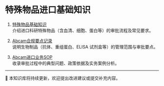 # 特殊物品进口基础知识

1. [特殊物品基础知识](./特殊物品基础知识.md)  
   介绍进口科研特殊物品（含血清、细胞、蛋白等）的审批流程及常见要求。

2. [Abcam合规要点记录](./Abcam合规要点记录.md)  
   说明生物制品（抗体、重组蛋白、ELISA 试剂盒等）的管理范围与审批要点。

3. [Abcam进口业务SOP](./Abcam_SOP.md)  
   收录审批过程中的典型问题、政策依据及实务案例分析。

---

📄 本知识库将持续更新，欢迎提出改进建议或提交补充内容。
